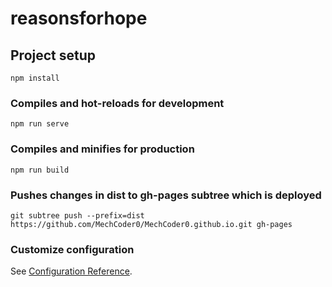 # reasonsforhope

## Project setup
```
npm install
```

### Compiles and hot-reloads for development
```
npm run serve
```

### Compiles and minifies for production
```
npm run build
```

### Pushes changes in dist to gh-pages subtree which is deployed
```
git subtree push --prefix=dist https://github.com/MechCoder0/MechCoder0.github.io.git gh-pages
```

### Customize configuration
See [Configuration Reference](https://cli.vuejs.org/config/).
